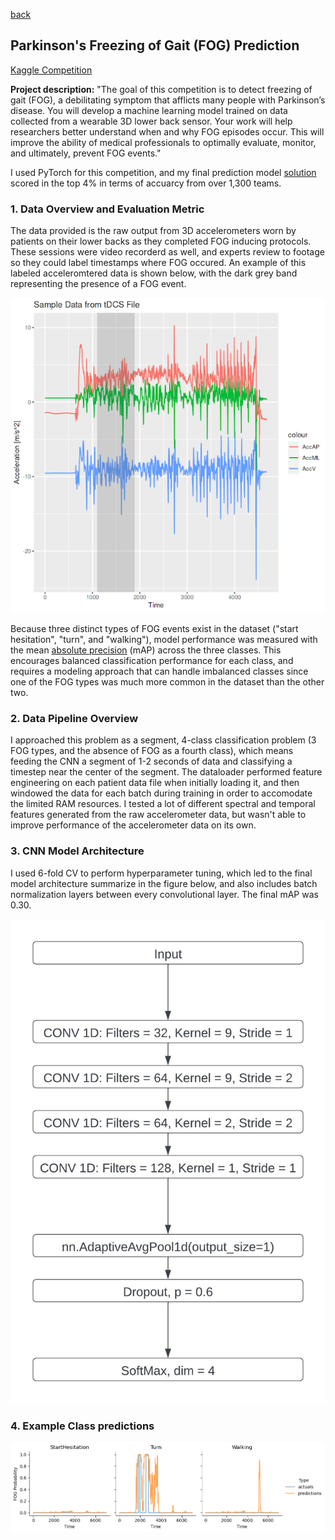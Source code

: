 [back](https://bandytwin.github.io/)

## Parkinson's Freezing of Gait (FOG) Prediction
[Kaggle Competition](https://www.kaggle.com/competitions/tlvmc-parkinsons-freezing-gait-prediction)

**Project description:** "The goal of this competition is to detect freezing of gait (FOG), a debilitating symptom that afflicts many people with Parkinson’s disease. You will develop a machine learning model trained on data collected from a wearable 3D lower back sensor.
Your work will help researchers better understand when and why FOG episodes occur. This will improve the ability of medical professionals to optimally evaluate, monitor, and ultimately, prevent FOG events."

I used PyTorch for this competition, and my final prediction model [solution](https://www.kaggle.com/code/abandura/fog-1d-cnn) scored in the top 4% in terms of accuarcy from over 1,300 teams.

### 1. Data Overview and Evaluation Metric

The data provided is the raw output from 3D accelerometers worn by patients on their lower backs as they completed FOG inducing protocols. These sessions were video recorderd as well, and experts review to footage so they could label timestamps where FOG occured. An example of this labeled acceleromtered data is shown below, with the dark grey band representing the presence of a FOG event.

<img src="images/fog_sample.png?raw=true"/>

Because three distinct types of FOG events exist in the dataset ("start hesitation", "turn", and "walking"), model performance was measured with the mean [absolute precision](https://scikit-learn.org/stable/modules/generated/sklearn.metrics.average_precision_score.html) (mAP) across the three classes. This encourages balanced classification performance for each class, and requires a modeling approach that can handle imbalanced classes since one of the FOG types was much more common in the dataset than the other two.

### 2. Data Pipeline Overview

I approached this problem as a segment, 4-class classification problem (3 FOG types, and the absence of FOG as a fourth class), which means feeding the CNN a segment of 1-2 seconds of data and classifying a timestep near the center of the segment. The dataloader performed feature engineering on each patient data file when initially loading it, and then windowed the data for each batch during training in order to accomodate the limited RAM resources. I tested a lot of different spectral and temporal features generated from the raw accelerometer data, but wasn't able to improve performance of the accelerometer data on its own.

### 3. CNN Model Architecture

I used 6-fold CV to perform hyperparameter tuning, which led to the final model architecture summarize in the figure below, and also includes batch normalization layers between every convolutional layer. The final mAP was 0.30.

<img src="images/fog_cnn_arch.jpeg?raw=true"/>

### 4. Example Class predictions

<img src="images/fog_preds.png?raw=true"/>



